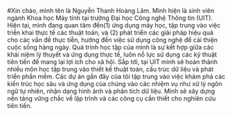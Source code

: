 #Xin chào, mình tên là Nguyễn Thanh Hoàng Lâm.
Mình hiện là sinh viên ngành Khoa học Máy tính tại trường Đại học Công nghệ Thông tin (UIT). Hiện tại, mình đang quan tâm đến(1) ứng dụng máy học, tập trung vào việc triển khai thực tế các thuật toán, và (2) phát triển các giải pháp hiệu quả cho các vấn đề thực tiễn, hướng đến việc sử dụng công nghệ để cải thiện cuộc sống hàng ngày. Quá trình học tập của mình là sự kết hợp giữa các khái niệm lý thuyết và ứng dụng thực tế, luôn nỗ lực sử dụng các kỹ thuật tiên tiến để mang lại lợi ích cho xã hội.
Sắp tới, tại  UIT mình sẽ hoàn thành nhiều môn học tập trung vào thiết kế thuật toán, cấu trúc dữ liệu và phát triển phần mềm. Các dự án gần đây của tôi tập trung vào việc khám phá các kiến trúc học sâu và ứng dụng của chúng vào các nhiệm vụ như xử lý ngôn ngữ tự nhiên, nhận dạng hình ảnh và phân tích dữ liệu. Mình sẽ xây dựng nền tảng vững chắc về lập trình và các công cụ cần thiết cho nghiên cứu tiên tiến.
